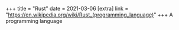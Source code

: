 +++
title = "Rust"
date = 2021-03-06
[extra]
link = "https://en.wikipedia.org/wiki/Rust_(programming_language)"
+++
A programming language

